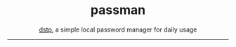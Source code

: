 <div align="center">
<h1>passman</h1>

[dstp](https://github.com/harunsasmaz/passman), a simple local password manager for daily usage

</div>


---
